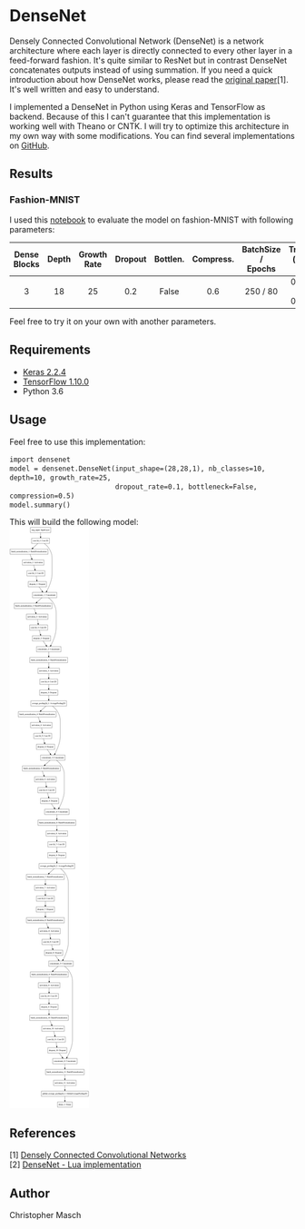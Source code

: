 # DenseNet
Densely Connected Convolutional Network (DenseNet) is a network architecture where each layer is directly connected to every other layer in a feed-forward fashion. It's quite similar to ResNet but in contrast DenseNet concatenates outputs instead of using summation. If you need a quick introduction about how DenseNet works, please read the [original paper](https://arxiv.org/abs/1608.06993)[1]. It's well written and easy to understand.

I implemented a DenseNet in Python using Keras and TensorFlow as backend. Because of this I can't guarantee that this implementation is working well with Theano or CNTK. I will try to optimize this architecture in my own way with some modifications.
You can find several implementations on [GitHub](https://github.com/liuzhuang13/DenseNet#other-implementations).

## Results
### Fashion-MNIST
I used this [notebook]( https://github.com/cmasch/zalando-fashion-mnist/blob/master/Simple_Convolutional_Neural_Network_Fashion-MNIST.ipynb) to evaluate the model on fashion-MNIST with following parameters:

| Dense Blocks | Depth | Growth Rate | Dropout | Bottlen. | Compress. | BatchSize /<br>Epochs | Training<br>(loss / acc) | Validation<br>(loss / acc) | Test<br>(loss / acc) |
| :---: | :---: | :---: | :---: | :---: | :---: | :---: | :---: | :---: | :---: |
| 3 | 18 | 25 | 0.2 | False | 0.6 | 250 / 80 | 0.1200 / 0.9641 | 0.1823 / 0.9489 | 0.2459 / 0.93748 |

Feel free to try it on your own with another parameters.

## Requirements
- [Keras 2.2.4](https://keras.io/)
- [TensorFlow 1.10.0](https://www.tensorflow.org/)
- Python 3.6

## Usage
Feel free to use this implementation:<br>
```
import densenet
model = densenet.DenseNet(input_shape=(28,28,1), nb_classes=10, depth=10, growth_rate=25,
                          dropout_rate=0.1, bottleneck=False, compression=0.5)
model.summary()
```
This will build the following model:<br>
<img src="./images/model_3-2.png" height="1024px"></kbd>

## References
[1] [Densely Connected Convolutional Networks](https://arxiv.org/abs/1608.06993)<br>
[2] [DenseNet - Lua implementation](https://github.com/liuzhuang13/DenseNet)

## Author
Christopher Masch
